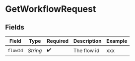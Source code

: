 # GetWorkflowRequest


## Fields

| Field              | Type               | Required           | Description        | Example            |
| ------------------ | ------------------ | ------------------ | ------------------ | ------------------ |
| `flowId`           | *String*           | :heavy_check_mark: | The flow id        | xxx                |